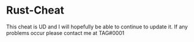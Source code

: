 # Rust-Cheat
This cheat is UD and I will hopefully be able to continue to update it.
If any problems occur please contact me at 
TAG#0001
